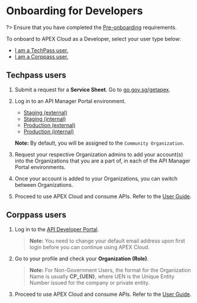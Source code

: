 # Onboarding for Developers

?> Ensure that you have completed the [Pre-onboarding](/sections/onboarding/introduction.md) requirements.

To onboard to APEX Cloud as a Developer, select your user type below:

- [I am a TechPass user.](#techpass-users)
- [I am a Corppass user.](#corppass-users)

## Techpass users

1. Submit a request for a **Service Sheet**. Go to [go.gov.sg/getapex](https://go.gov.sg/getapex).

1. Log in to an API Manager Portal environment. 

    - [Staging (external)](https://go.gov.sg/apex-stg)
    - [Staging (internal)](https://go.gov.sg/apex-int-stg)
    - [Production (external)](https://go.gov.sg/apex)
    - [Production (internal)](https://go.gov.sg/apex-int)<br>

    **Note:** By default, you will be assigned to the `Community Organization`.

1. Request your respective Organization admins to add your account(s) into the Organizations that you are a part of, in each of the API Manager Portal environments.

1. Once your account is added to your Organizations, you can switch between  Organizations.

1. Proceed to use APEX Cloud and consume APIs. Refer to the [User Guide](/sections/consuming/introduction.md).

## Corppass users

1. Log in to the [API Developer Portal](https://www.api.developer.tech.gov.sg/).

    > **Note:** You need to change your default email address upon first login before you can continue using APEX Cloud.

1. Go to your profile and check your **Organization (Role)**.

    > **Note:** For Non-Government Users, the format for the Organization Name is usually **CP_{UEN}**, where UEN is the Unique Entity Number issued for the company or private entity.

1. Proceed to use APEX Cloud and consume APIs. Refer to the [User Guide](https://docs.developer.tech.gov.sg/docs/apex-cloud-user-guide/docs/dev/introduction).


